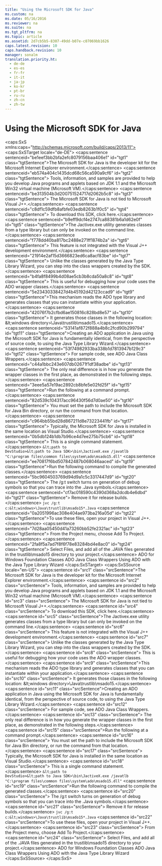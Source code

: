 ```yaml
---
title: "Using the Microsoft SDK for Java"
ms.custom: na
ms.date: 05/16/2016
ms.reviewer: na
ms.suite: na
ms.tgt_pltfrm: na
ms.topic: article
ms.assetid: 2d7cb5b5-8307-49dd-b07e-c07069bb1626
caps.latest.revision: 10
caps.handback.revision: 10
manager: sonalm
translation.priority.ht: 
  - de-de
  - es-es
  - fr-fr
  - it-it
  - ja-jp
  - ko-kr
  - pt-br
  - ru-ru
  - zh-cn
  - zh-tw
---
```

# Using the Microsoft SDK for Java
<?xml version="1.0" encoding="utf-8"?>
<caps:SxS xmlns:caps="http://schemas.microsoft.com/build/caps/2013/11">
  <caps:SxSTarget locale="de-DE">
    <developerReferenceWithoutSyntaxDocument xsi:schemaLocation="http://ddue.schemas.microsoft.com/authoring/2003/5 http://dduestorage.blob.core.windows.net/ddueschema/developer.xsd" xmlns="http://ddue.schemas.microsoft.com/authoring/2003/5" xmlns:xlink="http://www.w3.org/1999/xlink" xmlns:xsi="http://www.w3.org/2001/XMLSchema-instance">
      <introduction>
        <para>
          <caps:sentence sentenceid="be1eef3bb2bfa2efc8079156baa406e1" id="tgt1" class="tgtSentence">The Microsoft SDK for Java is the developer kit for the Microsoft Internet Explorer environment.</caps:sentence>
          <caps:sentence sentenceid="eb574a404c1435dcd68c56ca590a9cf6" id="tgt2" class="tgtSentence"> Tools, information, and samples are provided to help you develop Java programs and applets based on JDK 1.1 and the Microsoft Win32 virtual machine (Microsoft VM).</caps:sentence>
          <caps:sentence sentenceid="be313504b3d200751524717d2062b5c8" id="tgt3" class="tgtSentence"> The Microsoft SDK for Java is not tied to Microsoft Visual J++.</caps:sentence>
          <caps:sentence sentenceid="c8df1c59dfb8afbfe03edb8263b1f0c5" id="tgt4" class="tgtSentence"> To download this SDK, click here.</caps:sentence>
        </para>
        <para>
          <caps:sentence sentenceid="b9eff9dcf4e2747ca88381b6a1d62e0f" id="tgt5" class="tgtSentence">The Jactivex.exe utility generates classes from a type library but can only be invoked on the command line.</caps:sentence>
          <caps:sentence sentenceid="f778dd40ba817bc2488e271ff1874b2a" id="tgt6" class="tgtSentence"> This feature is not integrated with the Visual J++ development environment.</caps:sentence>
          <caps:sentence sentenceid="21914e2af15d3666823ed6ca8acf83be" id="tgt7" class="tgtSentence"> Unlike the classes generated by the <legacyLink xlink:href="f9737a65-4b2f-47fa-b026-1494dca158eb">Java Type Library Wizard</legacyLink>, you can step into the class wrappers created by the SDK.</caps:sentence>
          <caps:sentence sentenceid="b4fa8f8499b4d08ae5cb3b8cda50a8c8" id="tgt8" class="tgtSentence"> This is useful for debugging how your code uses the ADO wrapper classes.</caps:sentence>
        </para>
        <para>
          <caps:sentence sentenceid="5e23430338427d4b45192d42123ccad9" id="tgt9" class="tgtSentence">This mechanism reads the ADO type library and generates classes that you can instantiate within your application.</caps:sentence>
          <caps:sentence sentenceid="42076f7b2cfbd6ae150816c828bd8e57" id="tgt10" class="tgtSentence"> It generates those classes in the following location: \&lt;windows directory&gt;\Java\trustlib\msado15.</caps:sentence>
        </para>
        <para>
          <caps:sentence sentenceid="53141af872f888a4b8c2fcd90b299794" id="tgt11" class="tgtSentence">Creating an ADO application in Java using the Microsoft SDK for Java is fundamentally identical, from the perspective of source code, to using the Java Type Library Wizard.</caps:sentence>
          <caps:sentence sentenceid="53f74982933ba338b1d7813947b129c3" id="tgt12" class="tgtSentence"> For sample code, see <legacyLink xlink:href="1fc09dc1-9e32-412e-9f43-b8eb8bb483ca">ADO Java Class Wrappers</legacyLink>.</caps:sentence>
          <caps:sentence sentenceid="c44a1bbc243e607db02671f1df38adbe" id="tgt13" class="tgtSentence"> The only real difference is in how you generate the wrapper classes in the first place, as demonstrated in the following steps.</caps:sentence>
        </para>
        <procedure>
          <title>
            <caps:sentence sentenceid="09f3ed3c3b7a9a1f579f251ddab3efe6" id="tgt14" class="tgtSentence">To create an ADO project with the Microsoft SDK for Java</caps:sentence>
          </title>
          <steps class="ordered">
            <step>
              <content>
                <para>
                  <caps:sentence sentenceid="3eee5a57e19ac2892cb8bfe5e02fd25f" id="tgt15" class="tgtSentence">Run the following at a command prompt.</caps:sentence>
                  <caps:sentence sentenceid="82d539c104317acc96430f56d7d0ae50" id="tgt16" class="tgtSentence"> You must set the path to include the Microsoft SDK for Java Bin directory, or run the command from that location.</caps:sentence>
                  <caps:sentence sentenceid="c964bb55bd28d867211d8e73223441fb" id="tgt17" class="tgtSentence"> Typically, the Microsoft SDK for Java is installed in the same location as Visual Studio.</caps:sentence>
                  <caps:sentence sentenceid="0b5db124b1db7b96ce4d7ee275b75cb6" id="tgt18" class="tgtSentence"> This is a single command statement.</caps:sentence>
                </para>
                <code>\&lt;path to DevStudio&gt;\&lt;path to Java SDK&gt;\bin\JactiveX.exe /javatlb "C:\program files\common files\system\ado\msado15.dll"</code>
              </content>
            </step>
            <step>
              <content>
                <para>
                  <caps:sentence sentenceid="ee70817f6bd507842487b068046aaced" id="tgt19" class="tgtSentence">Run the following command to compile the generated classes.</caps:sentence>
                  <caps:sentence sentenceid="5bc9604503769d94d9a1c5c3317447d9" id="tgt20" class="tgtSentence"> The /g:t switch turns on generation of debug symbols so that you can trace into the .Java symbols.</caps:sentence>
                  <caps:sentence sentenceid="cf7ac018590c4390d368a2dcdb4e6dbd" id="tgt21" class="tgtSentence"> Remove it for release builds.</caps:sentence>
                </para>
                <code>jvc /g:t c:\&lt;windows&gt;\Java\trustlib\msado15\*.Java</code>
              </content>
            </step>
            <step>
              <content>
                <para>
                  <caps:sentence sentenceid="0a2051996ac308e404ae973ba216a05d" id="tgt22" class="tgtSentence">To use these files, open your project in Visual J++.</caps:sentence>
                  <caps:sentence sentenceid="7d28aa05450d41a73260bb52fe2321ac" id="tgt23" class="tgtSentence"> From the <legacyBold>Project</legacyBold> menu, choose <legacyBold>Add To Project</legacyBold>.</caps:sentence>
                  <caps:sentence sentenceid="2fa8f5a7ad7f8f6f78e83284bd4e8ac0" id="tgt24" class="tgtSentence"> Select <legacyBold>Files</legacyBold>, and add all of the .JAVA files generated in the trustlib\msado15 directory to your project.</caps:sentence>
                </para>
              </content>
            </step>
          </steps>
        </procedure>
      </introduction>
      <relatedTopics>
        <link xlink:href="1fdfa42e-897e-4770-b320-ab3720adabcc">ADO for Windows Foundation Classes</link>
        <link xlink:href="1fc09dc1-9e32-412e-9f43-b8eb8bb483ca">ADO Java Class Wrappers</link>
        <link xlink:href="f9737a65-4b2f-47fa-b026-1494dca158eb">Using ADO with the Java Type Library Wizard</link>
      </relatedTopics>
    </developerReferenceWithoutSyntaxDocument>
  </caps:SxSTarget>
  <caps:SxSSource locale="en-US">
    <developerReferenceWithoutSyntaxDocument xsi:schemaLocation="http://ddue.schemas.microsoft.com/authoring/2003/5 http://dduestorage.blob.core.windows.net/ddueschema/developer.xsd" xmlns="http://ddue.schemas.microsoft.com/authoring/2003/5" xmlns:xlink="http://www.w3.org/1999/xlink" xmlns:xsi="http://www.w3.org/2001/XMLSchema-instance">
      <introduction>
        <para>
          <caps:sentence id="src1" class="srcSentence">The Microsoft SDK for Java is the developer kit for the Microsoft Internet Explorer environment.</caps:sentence>
          <caps:sentence id="src2" class="srcSentence"> Tools, information, and samples are provided to help you develop Java programs and applets based on JDK 1.1 and the Microsoft Win32 virtual machine (Microsoft VM).</caps:sentence>
          <caps:sentence id="src3" class="srcSentence"> The Microsoft SDK for Java is not tied to Microsoft Visual J++.</caps:sentence>
          <caps:sentence id="src4" class="srcSentence"> To download this SDK, click here.</caps:sentence>
        </para>
        <para>
          <caps:sentence id="src5" class="srcSentence">The Jactivex.exe utility generates classes from a type library but can only be invoked on the command line.</caps:sentence>
          <caps:sentence id="src6" class="srcSentence"> This feature is not integrated with the Visual J++ development environment.</caps:sentence>
          <caps:sentence id="src7" class="srcSentence"> Unlike the classes generated by the <legacyLink xlink:href="f9737a65-4b2f-47fa-b026-1494dca158eb">Java Type Library Wizard</legacyLink>, you can step into the class wrappers created by the SDK.</caps:sentence>
          <caps:sentence id="src8" class="srcSentence"> This is useful for debugging how your code uses the ADO wrapper classes.</caps:sentence>
        </para>
        <para>
          <caps:sentence id="src9" class="srcSentence">This mechanism reads the ADO type library and generates classes that you can instantiate within your application.</caps:sentence>
          <caps:sentence id="src10" class="srcSentence"> It generates those classes in the following location: \&lt;windows directory&gt;\Java\trustlib\msado15.</caps:sentence>
        </para>
        <para>
          <caps:sentence id="src11" class="srcSentence">Creating an ADO application in Java using the Microsoft SDK for Java is fundamentally identical, from the perspective of source code, to using the Java Type Library Wizard.</caps:sentence>
          <caps:sentence id="src12" class="srcSentence"> For sample code, see <legacyLink xlink:href="1fc09dc1-9e32-412e-9f43-b8eb8bb483ca">ADO Java Class Wrappers</legacyLink>.</caps:sentence>
          <caps:sentence id="src13" class="srcSentence"> The only real difference is in how you generate the wrapper classes in the first place, as demonstrated in the following steps.</caps:sentence>
        </para>
        <procedure>
          <title>
            <caps:sentence id="src14" class="srcSentence">To create an ADO project with the Microsoft SDK for Java</caps:sentence>
          </title>
          <steps class="ordered">
            <step>
              <content>
                <para>
                  <caps:sentence id="src15" class="srcSentence">Run the following at a command prompt.</caps:sentence>
                  <caps:sentence id="src16" class="srcSentence"> You must set the path to include the Microsoft SDK for Java Bin directory, or run the command from that location.</caps:sentence>
                  <caps:sentence id="src17" class="srcSentence"> Typically, the Microsoft SDK for Java is installed in the same location as Visual Studio.</caps:sentence>
                  <caps:sentence id="src18" class="srcSentence"> This is a single command statement.</caps:sentence>
                </para>
                <code>\&lt;path to DevStudio&gt;\&lt;path to Java SDK&gt;\bin\JactiveX.exe /javatlb "C:\program files\common files\system\ado\msado15.dll"</code>
              </content>
            </step>
            <step>
              <content>
                <para>
                  <caps:sentence id="src19" class="srcSentence">Run the following command to compile the generated classes.</caps:sentence>
                  <caps:sentence id="src20" class="srcSentence"> The /g:t switch turns on generation of debug symbols so that you can trace into the .Java symbols.</caps:sentence>
                  <caps:sentence id="src21" class="srcSentence"> Remove it for release builds.</caps:sentence>
                </para>
                <code>jvc /g:t c:\&lt;windows&gt;\Java\trustlib\msado15\*.Java</code>
              </content>
            </step>
            <step>
              <content>
                <para>
                  <caps:sentence id="src22" class="srcSentence">To use these files, open your project in Visual J++.</caps:sentence>
                  <caps:sentence id="src23" class="srcSentence"> From the <legacyBold>Project</legacyBold> menu, choose <legacyBold>Add To Project</legacyBold>.</caps:sentence>
                  <caps:sentence id="src24" class="srcSentence"> Select <legacyBold>Files</legacyBold>, and add all of the .JAVA files generated in the trustlib\msado15 directory to your project.</caps:sentence>
                </para>
              </content>
            </step>
          </steps>
        </procedure>
      </introduction>
      <relatedTopics>
        <link xlink:href="1fdfa42e-897e-4770-b320-ab3720adabcc">ADO for Windows Foundation Classes</link>
        <link xlink:href="1fc09dc1-9e32-412e-9f43-b8eb8bb483ca">ADO Java Class Wrappers</link>
        <link xlink:href="f9737a65-4b2f-47fa-b026-1494dca158eb">Using ADO with the Java Type Library Wizard</link>
      </relatedTopics>
    </developerReferenceWithoutSyntaxDocument>
  </caps:SxSSource>
</caps:SxS>